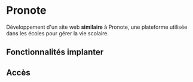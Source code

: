 # Pronote
Développement d'un site web __similaire__ à Pronote, une plateforme utilisée dans les écoles pour gérer la vie scolaire.

## Fonctionnalités implanter


## Accès
